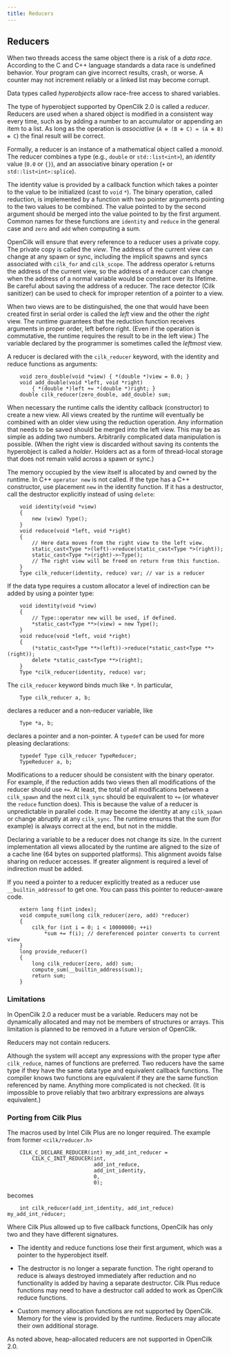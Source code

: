 ```yaml
---
title: Reducers
---
```


## Reducers

When two threads access the same object there is a risk of a _data
race_.  According to the C and C++ language standards a data race is
undefined behavior.  Your program can give incorrect results, crash,
or worse.  A counter may not increment reliably or a linked list may
become corrupt.

Data types called _hyperobjects_ allow race-free access to shared
variables.

The type of hyperobject supported by OpenCilk 2.0 is called a
_reducer_.  Reducers are used when a shared object is modified
in a consistent way every time, such as by adding a number to
an accumulator or appending an item to a list.  As long as
the operation is _associative_ (`A ⊕ (B ⊕ C) = (A ⊕ B) ⊕ C`)
the final result will be correct.

Formally, a reducer is an instance of a mathematical object called a
_monoid_.  The reducer combines a type (e.g., `double` or
`std::list<int>`), an _identity_ value (`0.0` or `{}`), and an
associative binary operation (`+` or `std::list<int>:splice`).

The identity value is provided by a callback function which takes a
pointer to the value to be initialized (cast to `void`&nbsp;`*`).  The
binary operation, called reduction, is implemented by a function with
two pointer arguments pointing to the two values to be combined.  The
value pointed to by the second argument should be merged into the
value pointed to by the first argument.  Common names for these
functions are `identity` and `reduce` in the general case and `zero`
and `add` when computing a sum.

OpenCilk will ensure that every reference to a reducer uses a private
copy.  The private copy is called the _view_.  The address of the
current view can change at any spawn or sync, including the implicit
spawns and syncs associated with `cilk_for` and `cilk_scope`.  The
address operator `&` returns the address of the current view, so the
address of a reducer can change when the address of a normal variable
would be constant over its lifetime.  Be careful about saving the
address of a reducer.  The race detector (Cilk sanitizer) can be used
to check for improper retention of a pointer to a view.

When two views are to be distinguished, the one that would have been
created first in serial order is called the _left_ view and the other
the _right_ view.  The runtime guarantees that the reduction function
receives arguments in proper order, left before right.  (Even if the
operation is commutative, the runtime requires the result to be in the
left view.)  The variable declared by the programmer is sometimes
called the _leftmost_ view.

A reducer is declared with the `cilk_reducer` keyword, with the
identity and reduce functions as arguments:

        void zero_double(void *view) { *(double *)view = 0.0; }
        void add_double(void *left, void *right)
            { *(double *)left += *(double *)right; }
        double cilk_reducer(zero_double, add_double) sum;

When necessary the runtime calls the identity callback (constructor)
to create a new view.  All views created by the runtime will
eventually be combined with an older view using the reduction
operation.  Any information that needs to be saved should be merged
into the left view.  This may be as simple as adding two numbers.
Arbitrarily complicated data manipulation is possible.  (When the
right view is discarded without saving its contents the hyperobject is
called a _holder_.  Holders act as a form of thread-local storage that
does not remain valid across a spawn or sync.)

The memory occupied by the view itself is allocated by and owned by
the runtime.  In C++ `operator new` is not called.  If the type has a
C++ constructor, use placement `new` in the identity function.  If it
has a destructor, call the destructor explicitly instead of using
`delete`:

        void identity(void *view)
        {
            new (view) Type();
        }
        void reduce(void *left, void *right)
        {
            // Here data moves from the right view to the left view.
            static_cast<Type *>(left)->reduce(static_cast<Type *>(right));
            static_cast<Type *>(right)->~Type();
            // The right view will be freed on return from this function.
        }
        Type cilk_reducer(identity, reduce) var; // var is a reducer

If the data type requires a custom allocator a level of indirection
can be added by using a pointer type:

        void identity(void *view)
        {
            // Type::operator new will be used, if defined.
            *static_cast<Type **>(view) = new Type();
        }
        void reduce(void *left, void *right)
        {
            (*static_cast<Type **>(left))->reduce(*static_cast<Type **>(right));
            delete *static_cast<Type **>(right);
        }
        Type *cilk_reducer(identity, reduce) var;

The `cilk_reducer` keyword binds much like `*`.  In particular,

        Type cilk_reducer a, b;

declares a reducer and a non-reducer variable, like

        Type *a, b;

declares a pointer and a non-pointer.  A `typedef` can be used
for more pleasing declarations:

        typedef Type cilk_reducer TypeReducer;
        TypeReducer a, b;

Modifications to a reducer should be consistent with the binary
operator.  For example, if the reduction adds two views then all
modifications of the reducer should use `+=`.  At least, the total of
all modifications between a `cilk_spawn` and the next `cilk_sync`
should be equivalent to `+=` (or whatever the `reduce` function does).
This is because the value of a reducer is unpredictable in parallel
code.  It may become the identity at any `cilk_spawn` or change
abruptly at any `cilk_sync`.  The runtime ensures that the sum (for
example) is always correct at the end, but not in the middle.

Declaring a variable to be a reducer does not change its size.  In the
current implementation all views allocated by the runtime are aligned
to the size of a cache line (64 bytes on supported platforms).  This
alignment avoids false sharing on reducer accesses.  If greater
alignment is required a level of indirection must be added.

If you need a pointer to a reducer explicitly treated as a reducer use
`__builtin_addressof` to get one.  You can pass this pointer to
reducer-aware code.

        extern long f(int index);
        void compute_sum(long cilk_reducer(zero, add) *reducer)
        {
            cilk_for (int i = 0; i < 10000000; ++i)
                *sum += f(i); // dereferenced pointer converts to current view
        }
        long provide_reducer()
        {
            long cilk_reducer(zero, add) sum;
            compute_sum(__builtin_address(sum));
            return sum;
        }

### Limitations

In OpenCilk 2.0 a reducer must be a variable.  Reducers may not be
dynamically allocated and may not be members of structures or arrays.
This limitation is planned to be removed in a future version of OpenCilk.

Reducers may not contain reducers.

Although the system will accept any expressions with the proper type
after `cilk_reduce`, names of functions are preferred.  Two reducers
have the same type if they have the same data type and equivalent
callback functions.  The compiler knows two functions are equivalent
if they are the same function referenced by name.  Anything more
complicated is not checked.  (It is impossible to prove reliably that
two arbitrary expressions are always equivalent.)

### Porting from Cilk Plus

The macros used by Intel Cilk Plus are no longer required.
The example from former `<cilk/reducer.h>`

        CILK_C_DECLARE_REDUCER(int) my_add_int_reducer =
            CILK_C_INIT_REDUCER(int,
                                add_int_reduce,
                                add_int_identity,
                                0,
                                0);

becomes

        int cilk_reducer(add_int_identity, add_int_reduce) my_add_int_reducer;

Where Cilk Plus allowed up to five callback functions, OpenCilk has
only two and they have different signatures.

* The identity and reduce functions lose their first argument,
which was a pointer to the hyperobject itself.

* The destructor is no longer a separate function.  The right operand
to reduce is always destroyed immediately after reduction and no
functionality is added by having a separate destructor.  Cilk Plus
reduce functions may need to have a destructor call added to work as
OpenCilk reduce functions.

* Custom memory allocation functions are not supported by OpenCilk.
Memory for the view is provided by the runtime.  Reducers may allocate
their own additional storage.

As noted above, heap-allocated reducers are not supported in
OpenCilk 2.0.


